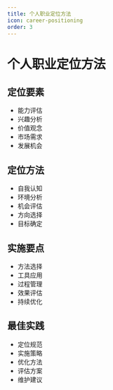 ```yaml
---
title: 个人职业定位方法
icon: career-positioning
order: 3
---
```


# 个人职业定位方法

## 定位要素
- 能力评估
- 兴趣分析
- 价值观念
- 市场需求
- 发展机会

## 定位方法
- 自我认知
- 环境分析
- 机会评估
- 方向选择
- 目标确定

## 实施要点
- 方法选择
- 工具应用
- 过程管理
- 效果评估
- 持续优化

## 最佳实践
- 定位规范
- 实施策略
- 优化方法
- 评估方案
- 维护建议
